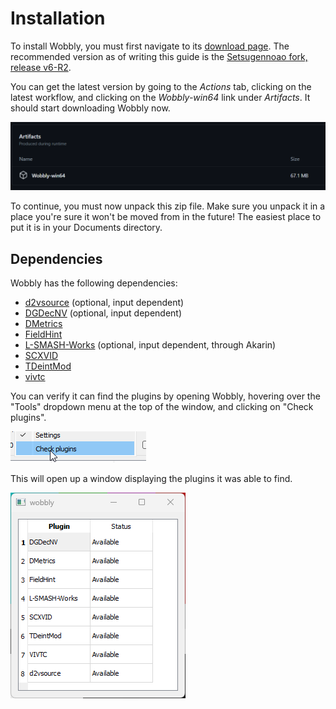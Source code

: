 # Installation

To install Wobbly, you must first navigate to its [download page][wobbly_release].
The recommended version as of writing this guide is the [Setsugennoao fork, release v6-R2][recommended_version].

You can get the latest version by going to the *Actions* tab,
clicking on the latest workflow,
and clicking on the *Wobbly-win64* link under *Artifacts*.
It should start downloading Wobbly now.

![A Wobbly artifact](imgs/wobbly_artifact.png)

To continue, you must now unpack this zip file.
Make sure you unpack it in a place you're sure it won't be moved from in the future!
The easiest place to put it is in your Documents directory.

## Dependencies

Wobbly has the following dependencies:

* [d2vsource](https://github.com/dwbuiten/d2vsource) (optional, input dependent)
* [DGDecNV](https://www.rationalqm.us/dgdecnv/dgdecnv.html) (optional, input dependent)
* [DMetrics](https://github.com/vapoursynth/dmetrics)
* [FieldHint](https://github.com/dubhater/vapoursynth-fieldhint)
* [L-SMASH-Works](https://github.com/AkarinVS/vapoursynth-plugin) (optional, input dependent, through Akarin)
* [SCXVID](https://github.com/dubhater/vapoursynth-scxvid)
* [TDeintMod](https://github.com/HomeOfVapourSynthEvolution/VapourSynth-TDeintMod)
* [vivtc](https://github.com/vapoursynth/vivtc)

You can verify it can find the plugins by opening Wobbly,
hovering over the "Tools" dropdown menu at the top of the window,
and clicking on "Check plugins".

![Checking installed plugins](imgs/check_plugins.png)

This will open up a window displaying the plugins it was able to find.

![Installed plugins](imgs/installed_plugins.png)


[//]: <> (urls)
[wobbly_release]: https://github.com/Setsugennoao/Wobbly/releases
[recommended_version]: https://github.com/Setsugennoao/Wobbly/actions
